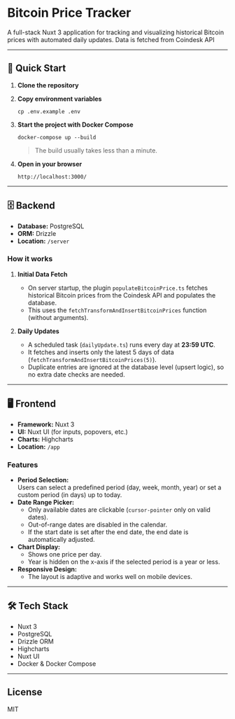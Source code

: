 # Bitcoin Price Tracker

A full-stack Nuxt 3 application for tracking and visualizing historical Bitcoin prices with automated daily updates.
Data is fetched from Coindesk API

---

## 🚀 Quick Start

1. **Clone the repository**

2. **Copy environment variables**

   ```
   cp .env.example .env
   ```

3. **Start the project with Docker Compose**

   ```
   docker-compose up --build
   ```

   > The build usually takes less than a minute.

4. **Open in your browser**
   ```
   http://localhost:3000/
   ```

---

## 🗄️ Backend

- **Database:** PostgreSQL
- **ORM:** Drizzle
- **Location:** `/server`

### How it works

1. **Initial Data Fetch**

   - On server startup, the plugin `populateBitcoinPrice.ts` fetches historical Bitcoin prices from the Coindesk API and populates the database.
   - This uses the `fetchTransformAndInsertBitcoinPrices` function (without arguments).

2. **Daily Updates**
   - A scheduled task (`dailyUpdate.ts`) runs every day at **23:59 UTC**.
   - It fetches and inserts only the latest 5 days of data (`fetchTransformAndInsertBitcoinPrices(5)`).
   - Duplicate entries are ignored at the database level (upsert logic), so no extra date checks are needed.

---

## 🖥️ Frontend

- **Framework:** Nuxt 3
- **UI:** Nuxt UI (for inputs, popovers, etc.)
- **Charts:** Highcharts
- **Location:** `/app`

### Features

- **Period Selection:**  
  Users can select a predefined period (day, week, month, year) or set a custom period (in days) up to today.
- **Date Range Picker:**
  - Only available dates are clickable (`cursor-pointer` only on valid dates).
  - Out-of-range dates are disabled in the calendar.
  - If the start date is set after the end date, the end date is automatically adjusted.
- **Chart Display:**
  - Shows one price per day.
  - Year is hidden on the x-axis if the selected period is a year or less.
- **Responsive Design:**
  - The layout is adaptive and works well on mobile devices.

---

## 🛠️ Tech Stack

- Nuxt 3
- PostgreSQL
- Drizzle ORM
- Highcharts
- Nuxt UI
- Docker & Docker Compose

---

## License

MIT
